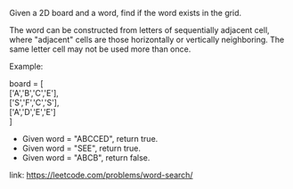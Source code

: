 Given a 2D board and a word, find if the word exists in the grid.

The word can be constructed from letters of sequentially adjacent cell, where "adjacent" cells are those horizontally or vertically neighboring. The same letter cell may not be used more than once.

Example:

board =
[<br/>
  ['A','B','C','E'], <br/>
  ['S','F','C','S'],<br/>
  ['A','D','E','E']<br/>]

- Given word = "ABCCED", return true.
- Given word = "SEE", return true.
- Given word = "ABCB", return false.


link: https://leetcode.com/problems/word-search/
